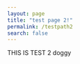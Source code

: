 ```yaml
---
layout: page
title: "test page 2!"
permalink: /testpath2
search: false
---
```


THIS IS TEST 2
doggy
